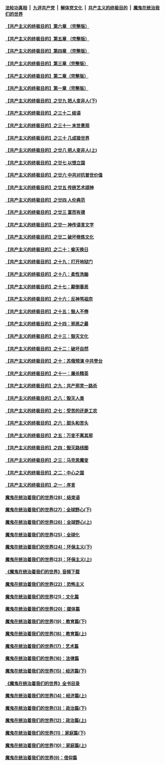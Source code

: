 ####  [法轮功真相](../../../../basic/blob/master/README.md?t=05291131) &nbsp;|&nbsp; [九评共产党](../../../../9ping.md/blob/master/README.md?t=05291131) &nbsp;|&nbsp; [解体党文化](../../../../jtdwh.md/blob/master/README.md?t=05291131)  &nbsp;|&nbsp; [共产主义的终极目的](../../../../gczydzjmd.md/blob/master/README.md?t=05291131) &nbsp;|&nbsp; [魔鬼在统治我们的世界](../../../../mgztzwmdsj.md/blob/master/README.md?t=05291131) 

#### [【共产主义的终极目的】第六章 （完整版）](../pages/nsc422/n11428913.md?t=05291131) 

#### [【共产主义的终极目的】第五章 （完整版）](../pages/nsc422/n11428912.md?t=05291131) 

#### [【共产主义的终极目的】第四章 （完整版）](../pages/nsc422/n11428907.md?t=05291131) 

#### [【共产主义的终极目的】第三章（完整版）](../pages/nsc422/n11428848.md?t=05291131) 

#### [【共产主义的终极目的】第二章（完整版）](../pages/nsc422/n11428831.md?t=05291131) 

#### [【共产主义的终极目的】第一章（完整版）](../pages/nsc422/n11417651.md?t=05291131) 

#### [【共产主义的终极目的】之廿九 把人变非人(下)](../pages/nsc422/n11344140.md?t=05291131) 

#### [【共产主义的终极目的】之三十二 结语](../pages/nsc422/n11360535.md?t=05291131) 

#### [【共产主义的终极目的】之三十一 末世景观](../pages/nsc422/n11351129.md?t=05291131) 

#### [【共产主义的终极目的】之三十 几成狼世界](../pages/nsc422/n11348280.md?t=05291131) 

#### [【共产主义的终极目的】之廿八 把人变非人(上)](../pages/nsc422/n11340492.md?t=05291131) 

#### [【共产主义的终极目的】之廿七 以恨立国](../pages/nsc422/n11336944.md?t=05291131) 

#### [【共产主义的终极目的】之廿六 中共对抗普世价值](../pages/nsc422/n11324785.md?t=05291131) 

#### [【共产主义的终极目的】之廿五 传统艺术颂神](../pages/nsc422/n11296396.md?t=05291131) 

#### [【共产主义的终极目的】之廿四 人伦典范](../pages/nsc422/n11296397.md?t=05291131) 

#### [【共产主义的终极目的】之廿三 富而有德](../pages/nsc422/n11283598.md?t=05291131) 

#### [【共产主义的终极目的】之廿一 神传语言文字](../pages/nsc422/n11263265.md?t=05291131) 

#### [【共产主义的终极目的】之廿二 破坏修炼文化](../pages/nsc422/n11245728.md?t=05291131) 

#### [【共产主义的终极目的】之二十：偷天换日](../pages/nsc422/n11238846.md?t=05291131) 

#### [【共产主义的终极目的】之十九：打开地狱门](../pages/nsc422/n11206376.md?t=05291131) 

#### [【共产主义的终极目的】之十八：柔性洗脑](../pages/nsc422/n11199994.md?t=05291131) 

#### [【共产主义的终极目的】之十七：颠倒善恶](../pages/nsc422/n11179782.md?t=05291131) 

#### [【共产主义的终极目的】之十六：反神骂祖宗](../pages/nsc422/n11166798.md?t=05291131) 

#### [【共产主义的终极目的】之十五：毁人不倦](../pages/nsc422/n11166792.md?t=05291131) 

#### [【共产主义的终极目的】之十四：邪恶之最](../pages/nsc422/n11150249.md?t=05291131) 

#### [【共产主义的终极目的】之十三：毁灭文化](../pages/nsc422/n11135227.md?t=05291131) 

#### [【共产主义的终极目的】之十二：破坏自然](../pages/nsc422/n11135214.md?t=05291131) 

#### [【共产主义的终极目的】之十：苏俄预演 中共登台](../pages/nsc422/n11118424.md?t=05291131) 

#### [【共产主义的终极目的】之十一：屠杀精英](../pages/nsc422/n11118442.md?t=05291131) 

#### [【共产主义的终极目的】之九：共产邪灵一路杀](../pages/nsc422/n11114139.md?t=05291131) 

#### [【共产主义的终极目的】之八：毁灭人类](../pages/nsc422/n11108503.md?t=05291131) 

#### [【共产主义的终极目的】之七：受苦的还是工农](../pages/nsc422/n11101809.md?t=05291131) 

#### [【共产主义的终极目的】之六：甜头和苦头](../pages/nsc422/n11096971.md?t=05291131) 

#### [【共产主义的终极目的】之五：万变不离其邪](../pages/nsc422/n11091285.md?t=05291131) 

#### [【共产主义的终极目的】之四：毁灭路线图](../pages/nsc422/n11086284.md?t=05291131) 

#### [【共产主义的终极目的】之三：马克思魔变](../pages/nsc422/n11061941.md?t=05291131) 

#### [【共产主义的终极目的】之二：中心之国](../pages/nsc422/n11047728.md?t=05291131) 

#### [【共产主义的终极目的】之一：序言](../pages/nsc422/n11086077.md?t=05291131) 

#### [魔鬼在统治着我们的世界(28)：结束语](../pages/nsc422/n10936246.md?t=05291131) 

#### [魔鬼在统治着我们的世界(27)：全球野心(下)](../pages/nsc422/n10928319.md?t=05291131) 

#### [魔鬼在统治着我们的世界(26)：全球野心(上)](../pages/nsc422/n10900318.md?t=05291131) 

#### [魔鬼在统治着我们的世界(25)：全球化](../pages/nsc422/n10788205.md?t=05291131) 

#### [魔鬼在统治着我们的世界(24)：环保主义(下)](../pages/nsc422/n10695307.md?t=05291131) 

#### [魔鬼在统治着我们的世界(23)：环保主义(上)](../pages/nsc422/n10688613.md?t=05291131) 

#### [《魔鬼在统治着我们的世界》音频下载](../pages/nsc422/n10635553.md?t=05291131) 

#### [魔鬼在统治着我们的世界(22)：恐怖主义](../pages/nsc422/n10614727.md?t=05291131) 

#### [魔鬼在统治着我们的世界(21)：文化篇](../pages/nsc422/n10597706.md?t=05291131) 

#### [魔鬼在统治着我们的世界(20)：媒体篇](../pages/nsc422/n10586579.md?t=05291131) 

#### [魔鬼在统治着我们的世界(19)：教育篇(下)](../pages/nsc422/n10564808.md?t=05291131) 

#### [魔鬼在统治着我们的世界(18)：教育篇(上)](../pages/nsc422/n10526970.md?t=05291131) 

#### [魔鬼在统治着我们的世界(17)：艺术篇](../pages/nsc422/n10499093.md?t=05291131) 

#### [魔鬼在统治着我们的世界(16)：法律篇](../pages/nsc422/n10485969.md?t=05291131) 

#### [魔鬼在统治着我们的世界(15)：经济篇(下)](../pages/nsc422/n10469975.md?t=05291131) 

#### [《魔鬼在统治着我们的世界》全书目录](../pages/nsc422/n10464261.md?t=05291131) 

#### [魔鬼在统治着我们的世界(14)：经济篇(上)](../pages/nsc422/n10457370.md?t=05291131) 

#### [魔鬼在统治着我们的世界(13)：政治篇(下)](../pages/nsc422/n10448270.md?t=05291131) 

#### [魔鬼在统治着我们的世界(12)：政治篇(上)](../pages/nsc422/n10444576.md?t=05291131) 

#### [魔鬼在统治着我们的世界(11)：家庭篇(下)](../pages/nsc422/n10440961.md?t=05291131) 

#### [魔鬼在统治着我们的世界(10)：家庭篇(上)](../pages/nsc422/n10435448.md?t=05291131) 

#### [魔鬼在统治着我们的世界(9)：信仰篇](../pages/nsc422/n10432159.md?t=05291131) 

